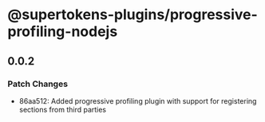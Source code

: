 # @supertokens-plugins/progressive-profiling-nodejs

## 0.0.2

### Patch Changes

- 86aa512: Added progressive profiling plugin with support for registering sections from third parties
